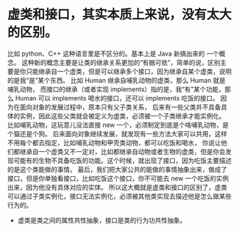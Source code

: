 # 虚类和接口，其实本质上来说，没有太大的区别。
比如 python、C++ 这种语言里是不区分的。基本上是 Java 新搞出来的 一个概念。
这种新的概念主要是让类的继承关系更加的“有据可依”，简单的说，区别主要是你只能继承自一个虚类，但是可以继承多个接口，因为继承自某个虚类，说明的是我“是”某个东西。
比如 Human 继承自哺乳动物的虚类，那么 Human 就是哺乳动物，
而接口的继承（或者实现 implements）指的是，我“有”某个功能，那么 Human 可以 implements 喝水的接口，还可以 implements 吃饭的接口。
因为在面向对象的发展过程中，原本只有父子类关系，
后来有一些父类并不具备具体的实例，因此这些父类就会被定义为虚类，必须被一个子类继承才能实例化。
比如哺乳动物，这玩意儿没法直接 new 一个，必须制定到底是个啥哺乳动物，是个猫还是个狗。
后来面向对象继续发展，就发现有一些方法大家可以共用，这样不用每个都去指定，比如哺乳动物和甲壳类动物，都可以吃饭和喝水，
你说让他们都继承自一个虚类又不一定对，比如都继承自动物或者生物的虚类，但是你会发现可能有的生物不具备吃饭的功能。这个时候，就出现了接口，因为吃饭主要描述的是这个类能做的事情，
最后，我们把大家公共的能做的事情抽象出来，做成了接口，但是你单独看接口，比如吃饭这个接口，你不可能去 new 一个吃饭的实例出来，因为他没有具体对应的实体。
所以这大概就是虚类和接口的区别了，虚类可以通过子类实例化，接口无法实例化，必须被其他类实现去描述他是怎么做某些行为的。
- 虚类是类之间的属性共性抽象，接口是类的行为功共性抽象。
